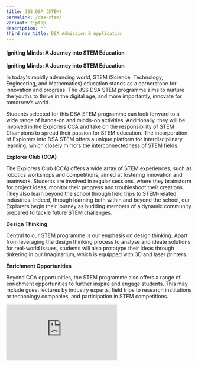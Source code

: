 ```yaml
---
title: JSS DSA (STEM)
permalink: /dsa-stem/
variant: tiptap
description: ""
third_nav_title: DSA Admission & Application
---
```

<h4><strong>Igniting Minds: A Journey into STEM Education</strong></h4>
<p><strong>Igniting Minds: A Journey into STEM Education</strong>
</p>
<p>In today's rapidly advancing world, STEM (Science, Technology, Engineering,
and Mathematics) education stands as a cornerstone for innovation and progress.
The JSS DSA STEM programme aims to nurture the youths to thrive in the
digital age, and more importantly, innovate for tomorrow’s world.</p>
<p>Students selected for this DSA STEM programme can look forward to a wide
range of hands-on and minds-on activities. Additionally, they will be involved
in the Explorers CCA and take on the responsibility of STEM Champions to
spread their passion for STEM education. The incorporation of Explorers
into DSA STEM offers a unique platform for interdisciplinary learning,
which closely mirrors the interconnectedness of STEM fields.</p>
<p><strong>Explorer Club (CCA)</strong>
</p>
<p>The Explorers Club (CCA) offers a wide array of STEM experiences, such
as robotics workshops and competitions, aimed at fostering innovation and
teamwork. Students are involved in regular sessions, where they brainstorm
for project ideas, monitor their progress and troubleshoot their creations.
They also learn beyond the school through field trips to STEM-related industries.
Indeed, through learning both within and beyond the school, our Explorers
begin their journey as budding members of a dynamic community prepared
to tackle future STEM challenges.</p>
<p><strong>Design Thinking</strong>
</p>
<p>Central to our STEM programme is our emphasis on design thinking. Apart
from leveraging the design thinking process to analyse and ideate solutions
for real-world issues, students will also prototype their ideas through
tinkering in our Imaginarium, which is equipped with 3D and laser printers.</p>
<p></p>
<p><strong>Enrichment Opportunities</strong>
</p>
<p>Beyond CCA opportunities, the STEM programme also offers a range of enrichment
opportunities to further inspire and engage students. This may include
guest lectures by industry experts, field trips to research institutions
or technology companies, and participation in STEM competitions.</p>
<div class="iframe-wrapper">
<iframe allowfullscreen="true" frameborder="0" src="https://docs.google.com/presentation/d/e/2PACX-1vRvX5XoXGU9PsB8isH8GaRw55L-wnl30gvG6rNd_ZnyOBLbVtEdIc0L4w0gtMCiv5e5tiCd_PjYlClz/embed?start=false&amp;loop=false&amp;delayms=3000"></iframe>
</div>
<p></p>